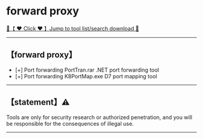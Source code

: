 # forward proxy

<a href="https://woodstw.github.io/docs/A ❤️ Tool download 🧰/index.md" title="✈️@PUSHHHKKK">
   🔗【 ❤️ Click ❤️ 】Jump to tool list/search download 🔎
</a>

-----------------------

## 【forward proxy】
- [+] Port forwarding PortTran.rar .NET port forwarding tool
- [+] Port forwarding K8PortMap.exe D7 port mapping tool

-----------------------
## 【statement】⚠️

Tools are only for security research or authorized penetration, and you will be responsible for the consequences of illegal use.

-----------------------

